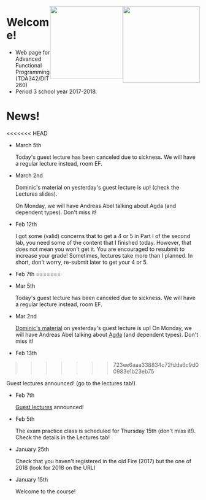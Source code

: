 <!-- Added weird extra section, because otherwise Alejandro's does not appear -->
<!-- ## Empty -->
<!-- --- -->

<img style="float:right"
     class="img"
     src="https://www.chalmers.se/SiteCollectionImages/Logotyper/Chalmers%20logotyp/AvancezChalmers_black_centered.png"
     height="200">
<img style="float:right"
     class="img-circle"
     src="http://upload.wikimedia.org/wikipedia/en/8/82/G%C3%B6teborgs_universitet_seal.svg"
     height="190">


# Welcome!

  * Web page for Advanced Functional Programming (TDA342/DIT260)
  * Period 3 school year 2017-2018.


# News!

<<<<<<< HEAD
* March 5th

  <div class = "alert alert-info"> Today's guest lecture has been canceled due
  to sickness. We will have a regular lecture instead, room EF.
  </div>


* March 2nd

  <div class = "alert alert-info"> Dominic's material on yesterday's guest lecture is
  up! (check the Lectures slides).

  On Monday, we will have Andreas Abel talking about Agda (and dependent types).
  Don't miss it!
  </div>


* Feb 12th

  <div class = "alert alert-info"> I got some (valid) concerns that to get a 4
     or 5 in Part I of the second lab, you need some of the content that I
     finished today. However, that does not mean you won't get it. You are
     encouraged to resubmit to increase your grade! Sometimes, lectures take
     more than I planned. In short, don't worry, re-submit later to get your 4
     or 5.  </div>

* Feb 7th
=======
* Mar 5th

  <div class = "alert alert-info">
    Today's guest lecture has been canceled due to sickness. We will
    have a regular lecture instead, room EF.
  </div>

* Mar 2nd

  <div class = "alert alert-info">
    <a href="./assets/files/chalmers-afp-march2018.zip">Dominic's
    material</a> on yesterday's guest lecture is up! On Monday, we
    will have Andreas Abel talking about <a
    href="https://github.com/agda/agda">Agda</a> (and dependent
    types). Don't miss it!
  </div>

* Feb 13th
>>>>>>> 723ee6aaa338834c72fdda6c9d00983e1b23eb75

  <div class = "alert alert-info">
     Guest lectures announced! (go to the lectures tab!)
  </div>

* Feb 7th

  <div class = "alert alert-info">
    <a href="./lec.html#special-lectures">Guest lectures</a>
    announced!
  </div>

* Feb 5th

  <div class = "alert alert-info">
     The exam practice class is scheduled for Thursday 15th (don't miss it!).
     Check the details in the Lectures tab!
  </div>

* January 25th

  <div class = "alert alert-info">
     Check that you haven't registered in the old Fire (2017) but
     the one of 2018 (look for 2018 on the URL)
  </div>

* January 15th

  <div class = "alert alert-info">
     Welcome to the course!
  </div>

